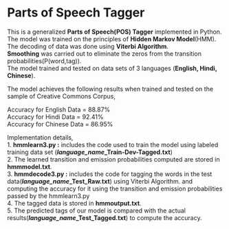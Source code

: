 <h1> Parts of Speech Tagger </h1>

This is a generalized <b>Parts of Speech(POS) Tagger</b> implemented in Python.<br>
The model was trained on the principles of <b>Hidden Markov Model</b>(HMM). <br>
The decoding of data was done using <b>Viterbi Algorithm</b>.<br>
<b>Smoothing</b> was carried out to eliminate the zeros from the transition probabilities(P(word,tag)).<br>
The model trained and tested on data sets of 3 languages (<b>English, Hindi, Chinese</b>). <br>

The model achieves the following results when trained and tested on the sample of Creative Commons Corpus,<br>

Accuracy for English Data = 88.87%<br>
Accuracy for Hindi Data = 92.41%<br>
Accuracy for Chinese Data = 86.95%<br>

<p>
Implementation details,<br>
1. <b>hmmlearn3.py :</b> includes the code used to train the model using labeled training data set (<b><i>language_name</i>_Train-Dev-Tagged.txt</b>)<br> 
2. The learned transition and emission probabilities computed are stored in <b>hmmmodel.txt</b>. <br>
3. <b>hmmdecode3.py :</b> includes the code for tagging the words in the test data(<b><i>language_name</i>_Test_Raw.txt</b>) using Viterbi Algorithm. and computing the accuracy for it using the transition and emission probabilities passed by the hmmlearn3.py <br>
4. The tagged data is stored in <b>hmmoutput.txt</b>.<br>
5. The predicted tags of our model is compared with the actual results(<b><i>language_name</i>_Test_Tagged.txt</b>) to compute the accuracy. <br>
</p>
